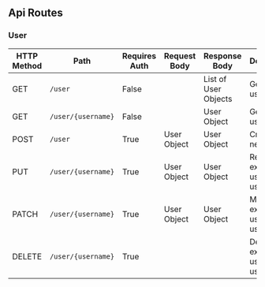 ## Api Routes

### User

HTTP Method |  Path | Requires Auth | Request Body |  Response Body | Description 
--- | --- | --- | --- | --- | ---
| GET | `/user` | False |  | List of User Objects | Get all users 
| GET | `/user/{username}` | False |  | User Object | Get user by username
| POST | `/user` | True | User Object | User Object | Create a new user
| PUT | `/user/{username}` | True | User Object | User Object | Replace an existing user by username
| PATCH | `/user/{username}` | True | User Object | User Object | Modify an existing user by username
| DELETE | `/user/{username}` | True |  |  | Delete an existing user by username
